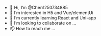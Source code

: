 - 👋 Hi, I’m @Chen1250734885
- 👀 I’m interested in H5 and Vue/elementUi
- 🌱 I’m currently learning React and Uni-app
- 💞️ I’m looking to collaborate on ...
- 📫 How to reach me ...

<!---
Chen1250734885/Chen1250734885 is a ✨ special ✨ repository because its `README.md` (this file) appears on your GitHub profile.
You can click the Preview link to take a look at your changes.
--->
